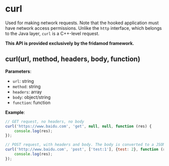 # curl

Used for making network requests. Note that the hooked application must have network access permissions. Unlike the `http` interface, which belongs to the Java layer, `curl` is a C++-level request.

**This API is provided exclusively by the fridamod framework.**

## curl(url, method, headers, body, function)

**Parameters**:

- `url`: string
- `method`: string
- `headers`: array
- `body`: object/string
- `function`: function

**Example**:

```javascript
// GET request, no headers, no body
curl('https://www.baidu.com', 'get', null, null, function (res) {
    console.log(res);
});

// POST request, with headers and body. The body is converted to a JSON string and submitted as application/json by default.
curl('http://www.baidu.com', 'post', ['test:1'], {test: 2}, function (res) {
    console.log(res);
});
```